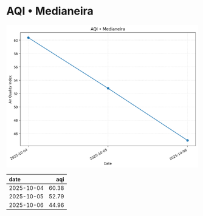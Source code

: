 # AQI • Medianeira

![chart](/reports/img/2025-10-04_aqi.png)

| date       |   aqi |
|:-----------|------:|
| 2025-10-04 | 60.38 |
| 2025-10-05 | 52.79 |
| 2025-10-06 | 44.96 |

